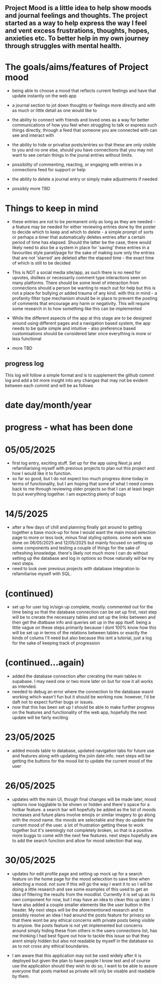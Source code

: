 ## Project Mood is a little idea to help show moods and journal feelings and thoughts. The project started as a way to help express the way I feel and vent excess frustrations, thoughts, hopes, anxieties etc. To better help in my own journey through struggles with mental health.

# The goals/aims/features of Project mood

- being able to choose a mood that reflects current feelings and have that update instantly on the web app

- a journal section to jot down thoughts or feelings more directly and with as much or little detail as one would like to

- the ability to connect with friends and loved ones as a way for better communications of how you feel when struggling to talk or express such things directly, through a feed that someone you are connected with can see and interact with

- the ability to hide or privatise posts/entries so that these are only visible to you and no one else, should you have connections that you may not want to see certain things in the jounal entries without limits.

- possibility of commenting, reacting, or engaging with entries in a connections feed for support or help

- the ability to delete a journal entry or simply make adjustments if needed

- possibly more TBD

# Things to keep in mind

- these entries are not to be permanent only as long as they are needed - a feature may be needed for either reviewing entries done by the poster to decide which to keep and which to delete - a simple prompt of sorts or perhaps a timer that automatically deletes entries after a certain period of time has elapsed. Should the latter be the case, there would likely need to also be a system in place for 'saving' these entries in a favourites style panel/page for the sake of making sure only the entries that are not 'starred' are deleted after the elapsed time - the exact time of which is still to be decided

- This is NOT a social media site/app, as such there is no need for upvotes, dislikes or necessarily comment type interactions seen on many platforms. There should be some level of interaction from connections should a person be wanting to reach out for help but this is not a place for bullying or added trauma of any kind. with this in mind - a profanity filter type mechanism should be in place to prevent the posting of comments that encourage any harm or negativity. This will require some research in to how something like this can be implemented

- While the different aspects of the app at this stage are to be designed around using different pages and a navigation based system, the app needs to be quite simple and intuitive - also preference based customisations should be considered later once everything is more or less functional

- more TBD

## progress log

This log will follow a simple format and is to supplement the github commit log and add a bit more insight into any changes that may not be evident between each commit and will be as follows

# date day/month/year

# progress - what has been done

# 05/05/2025

- first log entry, exciting stuff. Set up for the app using Next.js and refamiliarising myself with previous projects to plan out this project and how I would like it to function.
- so far so good, but I do not expect too much progress done today in terms of functionality, but I am hoping that some of what I need comes back to me through reviewing older projects so that I can at least begin to put everything together. I am expecting plenty of bugs

# 14/5/2025

- after a few days of chill and planning finally got around to getting together a base mock-up for how I would want the main mood selection page to more or less look, minus final styling options. some work was done on 06/05/2025 and 12/05/2025 but mainly focused on setting up some components and testing a couple of things for the sake of refreshing knowledge. there's likely not much more I can do without setting up the database and log in options so those naturally will be my next steps.
- need to look over previous projects with database integration to refamiliarise myself with SQL.

# (continued)

- set up for user log in/sign up complete, mostly. commented out for the time being so that the database connection can be set up first, next step will be to crerate the necessary tables and set up the links between and then get the dtatbase info and queries set up in the app itself. being a little vague on these steps primarily because I dont 100% know how this will be set up in terms of the relations between tables or exactly the kinds of colums I'll need but also because this isnt a tutorial, just a log for the sake of keeping track of progression

# (continued...again)

- added the database connection after crerating the main tables in supabase. I may need one or two more later on but for now it all works as intended.
- needed to debug an error where the connection to the database wasnt working which wasn't fun but it should be working now. however, I'd be daft not to expect further bugs or issues.
- now that this has been set up I should be able to make further progress on the features and functionality of the web app, hopefully the next update will be fairly exciting

# 23/05/2025

- added moods table to database, updated navigation tabs for future use and features along with updating the joiin date info. next steps will be getting the buttons for the mood list to update the current mood of the user

# 26/05/2025

- updates with the main UI, though final changes will be made later, mood options now togglable to be shown or hidden and there's space for a hotbar feature. a search bar will hopefully be added as the list of moods increases and future plans involve emojis or similar imagery to go along with the mood name. the moods are selectable and they do update the current mood of the user. a lot of frustration getting these to work together but it's seemingly not completely broken, so that is a positive. more buggs to come with the next few features. next steps hopefully are to add the search function and allow for mood selection that way.

# 30/05/2025

- updates for edit profile page and setting up mock up for a search feature on the home page for the mood selecxtion to save time when selecting a mood. not sure if this will go the way I want it to so I will be doing a little research and see some examples of this used to get an idea of filtering the results from the moodlist. Currently it is set up as its own component for now, but I may have an idea to clean this up later. I have also added a couple smaller elements like the user button in the header. My next steps will be the aforementioned research and to possibly resolve an idea I had around the posts feature for privacy so that there wont be any ethical concerns with private posts being visible to anyone. the posts feature is not yet implemented but concerns around simply hiding these from others in the users connections list, has me thinking I had best figure out how to tackle this issue so that they arent simply hidden but also not readable by myself in the database so as to not cross any ethical boundaries.

- I am aware that this application may not be used widely after it is deployed but given the plan to have people I know test and of course use the application should they wish to do so, I want to be able to assure everyone that posts marked as private will only be visable and readable by them.

